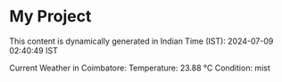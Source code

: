 # My Project

This content is dynamically generated in Indian Time (IST): 2024-07-09 02:40:49 IST


Current Weather in Coimbatore:
Temperature: 23.88 °C
Condition: mist
